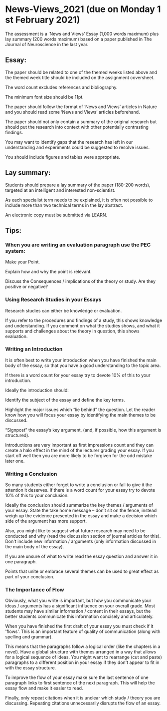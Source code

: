 # News-Views_2021 (due on Monday 1 st February 2021)

The assessment is a ‘News and Views’ Essay (1,000 words maximum) plus lay summary (200 words maximum) based on a paper published in The Journal of Neuroscience
in the last year.

## Essay:

The paper should be related to one of the themed weeks listed above and the themed week title should be included on the assignment coversheet.

The word count excludes references and bibliography. 

The minimum font size should be 11pt.

The paper should follow the format of ‘News and Views’ articles in Nature and you should read some ‘News and Views’ articles beforehand.

The paper should not only contain a summary of the original research but should put the research into context with other potentially contrasting findings.

You may want to identify gaps that the research has left in our understanding and experiments could be suggested to resolve issues.

You should include figures and tables were appropriate.

## Lay summary:

Students should prepare a lay summary of the paper (180-200 words), targeted at an intelligent and interested non-scientist.

As each specialist term needs to be explained, it is often not possible to include more than two technical terms in the lay abstract.

An electronic copy must be submitted via LEARN.


## Tips:
### When you are writing an evaluation paragraph use the PEC system:
  
  Make your Point.
  
  Explain how and why the point is relevant.
  
  Discuss the Consequences / implications of the theory or study. Are they positive or negative?

### Using Research Studies in your Essays
Research studies can either be knowledge or evaluation.

If you refer to the procedures and findings of a study, this shows knowledge and understanding.
If you comment on what the studies shows, and what it supports and challenges about the theory in question, this shows evaluation.

### Writing an Introduction
It is often best to write your introduction when you have finished the main body of the essay, so that you have a good understanding to the topic area.

If there is a word count for your essay try to devote 10% of this to your introduction.

Ideally the introduction should:

  Identify the subject of the essay and define the key terms.
  
  Highlight the major issues which “lie behind” the question. Let the reader know how you will focus your essay by identifying the main themes to be discussed.
  
  “Signpost” the essay’s key argument, (and, if possible, how this argument is structured).

Introductions are very important as first impressions count and they can create a halo effect in the mind of the lecturer grading your essay. If you start off well then you are more likely to be forgiven for the odd mistake later one.

### Writing a Conclusion
So many students either forget to write a conclusion or fail to give it the attention it deserves. If there is a word count for your essay try to devote 10% of this to your conclusion.

Ideally the conclusion should summarize the key themes / arguments of your essay. State the take home message – don’t sit on the fence, instead weigh up the evidence presented in the essay and make a decision which side of the argument has more support.

Also, you might like to suggest what future research may need to be conducted and why (read the discussion section of journal articles for this).
Don't include new information / arguments (only information discussed in the main body of the essay).

If you are unsure of what to write read the essay question and answer it in one paragraph.

Points that unite or embrace several themes can be used to great effect as part of your conclusion.

### The Importance of Flow
Obviously, what you write is important, but how you communicate your ideas / arguments has a significant influence on your overall grade. Most students may have similar information / content in their essays, but the better students communicate this information concisely and articulately.

When you have finished the first draft of your essay you must check if it 'flows'. This is an important feature of quality of communication (along with spelling and grammar).

This means that the paragraphs follow a logical order (like the chapters in a novel). Have a global structure with themes arranged in a way that allows for a logical sequence of ideas. You might want to rearrange (cut and paste) paragraphs to a different position in your essay if they don't appear to fit in with the essay structure.

To improve the flow of your essay make sure the last sentence of one paragraph links to first sentence of the next paragraph. This will help the essay flow and make it easier to read.

Finally, only repeat citations when it is unclear which study / theory you are discussing. Repeating citations unnecessarily disrupts the flow of an essay.
